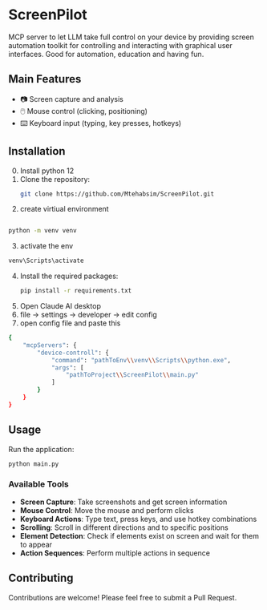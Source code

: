 # ScreenPilot

MCP server to let LLM take full control on your device by providing screen automation toolkit for controlling and interacting with graphical user interfaces. Good for automation, education and having fun.

## Main Features

- 📷 Screen capture and analysis
- 🖱️ Mouse control (clicking, positioning)
- ⌨️ Keyboard input (typing, key presses, hotkeys)


## Installation
0. Install python 12
1. Clone the repository:
   ```bash
   git clone https://github.com/Mtehabsim/ScreenPilot.git
   ```
2. create virtiual environment
```bash

python -m venv venv
```
3. activate the env
```bash
venv\Scripts\activate
```
4. Install the required packages:
   ```bash
   pip install -r requirements.txt
   ```
5. Open Claude AI desktop
6. file -> settings -> developer -> edit config
7. open config file and paste this
```bash
{
    "mcpServers": {
        "device-controll": {
            "command": "pathToEnv\\venv\\Scripts\\python.exe",
            "args": [
                "pathToProject\\ScreenPilot\\main.py"
            ]
        }
    }
}

```
## Usage

Run the application:
```bash
python main.py
```

### Available Tools

- **Screen Capture**: Take screenshots and get screen information
- **Mouse Control**: Move the mouse and perform clicks
- **Keyboard Actions**: Type text, press keys, and use hotkey combinations
- **Scrolling**: Scroll in different directions and to specific positions
- **Element Detection**: Check if elements exist on screen and wait for them to appear
- **Action Sequences**: Perform multiple actions in sequence

## Contributing

Contributions are welcome! Please feel free to submit a Pull Request.


